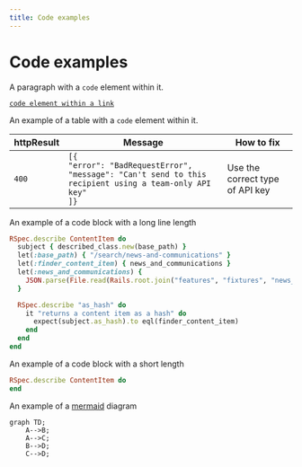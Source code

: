 ```yaml
---
title: Code examples
---
```


# Code examples

A paragraph with a `code` element within it.

<a href="#"><code>code element within a link</code></a>

An example of a table with a `code` element within it.

| httpResult | Message | How to fix |
| -          | -       | -          |
| `400`      | `[{`<br>`"error": "BadRequestError",`<br>`"message": "Can't send to this recipient using a team-only API key"`<br>`]}` | Use the correct type of API key |

An example of a code block with a long line length

```ruby
RSpec.describe ContentItem do
  subject { described_class.new(base_path) }
  let(:base_path) { "/search/news-and-communications" }
  let(:finder_content_item) { news_and_communications }
  let(:news_and_communications) {
    JSON.parse(File.read(Rails.root.join("features", "fixtures", "news_and_communications.json")))
  }

  RSpec.describe "as_hash" do
    it "returns a content item as a hash" do
      expect(subject.as_hash).to eql(finder_content_item)
    end
  end
end
```

An example of a code block with a short length

```ruby
RSpec.describe ContentItem do
end
```

An example of a [mermaid](https://mermaid-js.github.io/mermaid) diagram

```mermaid
graph TD;
	A-->B;
	A-->C;
	B-->D;
	C-->D;
```

